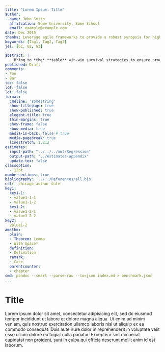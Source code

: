 ```yaml
---
title: "Lorem Ipsum: Title"
author:
- name: John Smith
  affiliation: Some University, Some School
  email: example@example.com
date: Dec 2016
thanks: Leverage agile frameworks to provide a robust synopsis for high level overviews. Iterative approaches to corporate strategy foster collaborative thinking to further the overall value proposition. Organically grow the holistic world view of disruptive innovation via workplace diversity and empowerment.
keywords: [Tag1, Tag2, Tag3]
jel: [G1, G2, G3]

abstract: |
    Bring to *the* **table** win-win survival strategies to ensure proactive domination. At the end of the day, going forward, a new normal that has evolved from generation X is on the runway heading towards a streamlined cloud solution. User generated content in real-time will have multiple touchpoints for offshoring.
published: Draft
comments:
- Foo
- Bar
toc: false
lof: false
lot: false
format:
  cmdline: 'somestring'
  show-titlepage: true
  show-published: true
  elegant-title: true
  thin-margins: true
  show-frame: false
  show-media: true
  media-in-back: false # true
  media-pagebreak: true
  linestretch: 1.213
estimates:
  input-path: "../../../out/Regression"
  output-path: "../estimates-appendix"
  update-tex: false
classoption:
  - 12pt
numbersections: true
bibliography: '../../References/all.bib'
csl:  chicago-author-date
key1:
  key1-1:
  - value1-1-1
  - value1-1-2
  key1-2:
  - value1-2-1
  - value1-2-2
key2:
  value1-2
amsthm:
  plain:
  - Theorem: Lemma
  - With Space*
  definition:
  - Definition
  remark:
  - Case
  parentcounter:
  - chapter
cmd: pandoc --smart --parse-raw --to=json index.md > benchmark.json
...
```


# Title

Lorem ipsum dolor sit amet, consectetur adipisicing elit, sed do eiusmod
tempor incididunt ut labore et dolore magna aliqua. Ut enim ad minim veniam,
quis nostrud exercitation ullamco laboris nisi ut aliquip ex ea commodo
consequat. Duis aute irure dolor in reprehenderit in voluptate velit esse
cillum dolore eu fugiat nulla pariatur. Excepteur sint occaecat cupidatat non
proident, sunt in culpa qui officia deserunt mollit anim id est laborum.
